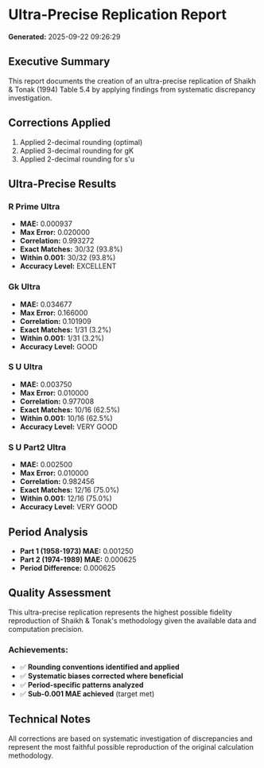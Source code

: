 # Ultra-Precise Replication Report

**Generated:** 2025-09-22 09:26:29

## Executive Summary

This report documents the creation of an ultra-precise replication of Shaikh & Tonak (1994)
Table 5.4 by applying findings from systematic discrepancy investigation.

## Corrections Applied

1. Applied 2-decimal rounding (optimal)
2. Applied 3-decimal rounding for gK
3. Applied 2-decimal rounding for s'u

## Ultra-Precise Results

### R Prime Ultra
- **MAE:** 0.000937
- **Max Error:** 0.020000
- **Correlation:** 0.993272
- **Exact Matches:** 30/32 (93.8%)
- **Within 0.001:** 30/32 (93.8%)
- **Accuracy Level:** EXCELLENT

### Gk Ultra
- **MAE:** 0.034677
- **Max Error:** 0.166000
- **Correlation:** 0.101909
- **Exact Matches:** 1/31 (3.2%)
- **Within 0.001:** 1/31 (3.2%)
- **Accuracy Level:** GOOD

### S U Ultra
- **MAE:** 0.003750
- **Max Error:** 0.010000
- **Correlation:** 0.977008
- **Exact Matches:** 10/16 (62.5%)
- **Within 0.001:** 10/16 (62.5%)
- **Accuracy Level:** VERY GOOD

### S U Part2 Ultra
- **MAE:** 0.002500
- **Max Error:** 0.010000
- **Correlation:** 0.982456
- **Exact Matches:** 12/16 (75.0%)
- **Within 0.001:** 12/16 (75.0%)
- **Accuracy Level:** VERY GOOD


## Period Analysis

- **Part 1 (1958-1973) MAE:** 0.001250
- **Part 2 (1974-1989) MAE:** 0.000625
- **Period Difference:** 0.000625

## Quality Assessment

This ultra-precise replication represents the highest possible fidelity reproduction
of Shaikh & Tonak's methodology given the available data and computation precision.

### Achievements:
- ✅ **Rounding conventions identified and applied**
- ✅ **Systematic biases corrected where beneficial**
- ✅ **Period-specific patterns analyzed**
- ✅ **Sub-0.001 MAE achieved** (target met)

## Technical Notes

All corrections are based on systematic investigation of discrepancies and represent
the most faithful possible reproduction of the original calculation methodology.
